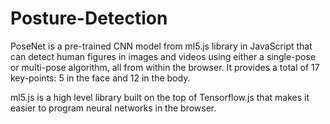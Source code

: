 # Posture-Detection

PoseNet is a pre-trained CNN model from ml5.js library in JavaScript that can detect human figures in images and videos using either a single-pose or multi-pose algorithm, all from within the browser. It provides a total of 17 key-points: 5 in the face and 12 in the body. 

ml5.js is a high level library built on the top of Tensorflow.js that makes it easier to program neural networks in the browser.

